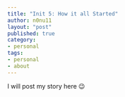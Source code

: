 ```yaml
---
title: "Init 5: How it all Started"
author: n0nu11
layout: "post"
published: true
category:
- personal
tags:
- personal
- about
---
```


I will post my story here 😉
